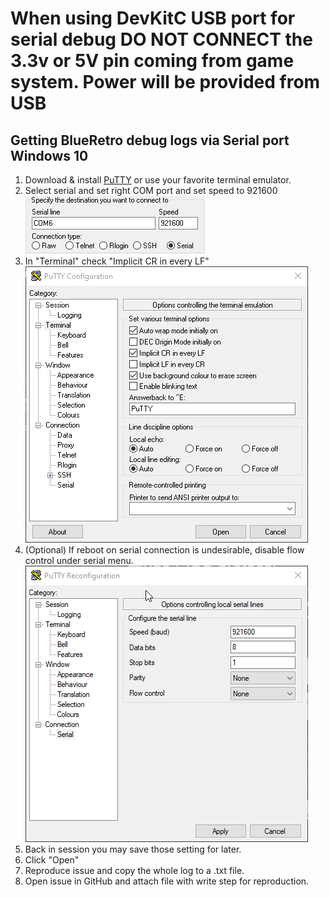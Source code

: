 # **When using DevKitC USB port for serial debug DO NOT CONNECT the 3.3v or 5V pin coming from game system. Power will be provided from USB**

## Getting BlueRetro debug logs via Serial port Windows 10
1. Download & install [PuTTY](https://www.chiark.greenend.org.uk/~sgtatham/putty/latest.html) or use your favorite terminal emulator.
2. Select serial and set right COM port and set speed to 921600\
![](img/putty_lRphcbP80S.png)
3. In "Terminal" check "Implicit CR in every LF"\
![](img/putty_rU4TrkHm7S.png)
4. (Optional) If reboot on serial connection is undesirable, disable flow control under serial menu.\
![](img/putty_dsuoK5lVJ7.png)
5. Back in session you may save those setting for later.
6. Click "Open"
7. Reproduce issue and copy the whole log to a .txt file.
8. Open issue in GitHub and attach file with write step for reproduction.